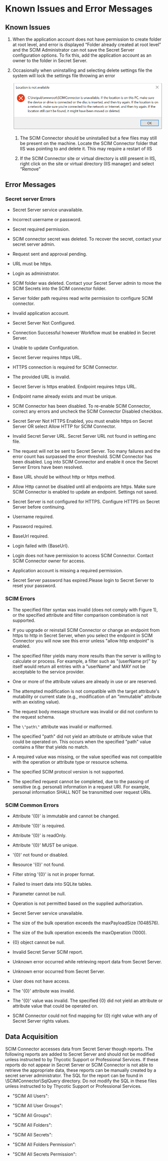 [title]: # (Known Issues and Error Messages)
[tags]: # (errors)
[priority]: # (205)
# Known Issues and Error Messages

## Known Issues

1. When the application account does not have permission to create folder at root level, and error is displayed “Folder already created at root level” and the SCIM Administrator can not save the Secret Server configuration options. To fix this, add the application account as an owner to the folder in Secret Server.

1. Occasionally when uninstalling and selecting delete settings file the system
    will lock the settings file throwing an error

   ![uninstalling](images/f5f021d5d9eb117c1d8ea12cf449da5c.png)

   1. The SCIM Connector should be uninstalled but a few files may still be present on the machine. Locate the SCIM Connector folder that IIS was pointing to and delete it. This may require a restart of IIS

   1. If the SCIM Connector site or virtual directory is still present in IIS, right click on the site or virtual directory (IIS manager) and select “Remove”

## Error Messages

### Secret server Errors

* Secret Server service unavailable.

* Incorrect username or password.

* Secret required permission.

* SCIM connector secret was deleted. To recover the secret, contact your secret server admin.

* Request sent and approval pending.

* URL must be https.

* Login as administrator.

* SCIM folder was deleted. Contact your Secret Server admin to move the SCIM Secrets into the SCIM connector folder.

* Server folder path requires read write permission to configure SCIM connector.

* Invalid application account.

* Secret Server Not Configured.

* Connection Successful however Workflow must be enabled in Secret Server.

* Unable to update Configuration.

* Secret Server requires https URL.

* HTTPS connection is required for SCIM Connector.

* The provided URL is invalid.

* Secret Server is https enabled. Endpoint requires https URL.

* Endpoint name already exists and must be unique.

* SCIM Connector has been disabled. To re-enable SCIM Connector, correct any errors and uncheck the SCIM Connector Disabled checkbox.

* Secret Server Not HTTPS Enabled, you must enable https on Secret Server OR select Allow HTTP for SCIM Connector.

* Invalid Secret Server URL. Secret Server URL not found in setting.enc file.

* The request will not be sent to Secret Server. Too many failures and the error count has surpassed the error threshold. SCIM Connector has been disabled. Log into SCIM Connector and enable it once the Secret Server Errors have been resolved.

* Base URL should be without http or https method.

* Allow Http cannot be disabled until all endpoints are https. Make sure SCIM Connector is enabled to update an endpoint. Settings not saved.

* Secret Server is not configured for HTTPS. Configure HTTPS on Secret Server before continuing.

* Username required.

* Password required.

* BaseUrl required.

* Login failed with {BaseUrl}.

* Login does not have permission to access SCIM Connector. Contact SCIM Connector owner for access.

* Application account is missing a required permission.

* Secret Server password has expired.Please login to Secret Server to reset your password.

### SCIM Errors

* The specified filter syntax was invalid (does not comply with Figure 1), or the specified attribute and filter comparison combination is not supported.

* If you upgrade or reinstall SCIM Connector or change an endpoint from https to http in Secret Server, when you select the endpoint in SCIM Connector you will now see this error unless "allow http endpoint" is enabled.

* The specified filter yields many more results than the server is willing to calculate or process. For example, a filter such as \"(userName pr)\" by itself would return all entries with a \"userName\" and MAY not be acceptable to the service provider.

* One or more of the attribute values are already in use or are reserved.

* The attempted modification is not compatible with the target attribute's mutability or current state (e.g., modification of an \"immutable\" attribute with an existing value).

* The request body message structure was invalid or did not conform to the request schema.

* The `\"path\"` attribute was invalid or malformed.

* The specified \"path\" did not yield an attribute or attribute value that could be operated on. This occurs when the specified \"path\" value contains a filter that yields no match.

* A required value was missing, or the value specified was not compatible with the operation or attribute type or resource schema.

* The specified SCIM protocol version is not supported.

* The specified request cannot be completed, due to the passing of sensitive (e.g. personal) information in a request URI. For example, personal information SHALL NOT be transmitted over request URIs.

### SCIM Common Errors

* Attribute '{0}' is immutable and cannot be changed.

* Attribute '{0}' is required.

* Attribute '{0}' is readOnly.

* Attribute '{0}' MUST be unique.

* '{0}' not found or disabled.

* Resource '{0}' not found.

* Filter string '{0}' is not in proper format.

* Failed to insert data into SQLite tables.

* Parameter cannot be null.

* Operation is not permitted based on the supplied authorization.

* Secret Server service unavailable.

* The size of the bulk operation exceeds the maxPayloadSize (1048576).

* The size of the bulk operation exceeds the maxOperation (1000).

* {0} object cannot be null.

* Invalid Secret Server SCIM report.

* Unknown error occurred while retrieving report data from Secret Server.

* Unknown error occurred from Secret Server.

* User does not have access.

* The '{0}' attribute was invalid.

* The '{0}' value was invalid. The specified {0} did not yield an attribute or attribute value that could be operated on.

* SCIM Connector could not find mapping for {0} right value with any of Secret Server rights values.

## Data Acquisition

SCIM Connector accesses data from Secret Server though reports. The following reports are added to Secret Server and should not be modified unless instructed to by Thycotic Support or Professional Services. If these reports do not appear
in Secret Server or SCIM Connector is not able to retrieve the appropriate data, these reports can be manually created by a secret server administrator. The SQL for the report can be found in \SCIMConnector\SqlQuery directory. Do not modify the SQL in these files unless instructed to by Thycotic Support or
Professional Services.

   * "SCIM All Users":

   * "SCIM All User Groups":

   * "SCIM All Groups":

   * "SCIM All Folders":

   * "SCIM All Secrets":

   * "SCIM All Folders Permission":

   * "SCIM All Secrets Permission":
